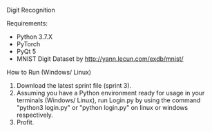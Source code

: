Digit Recognition
 
Requirements:
- Python 3.7.X
- PyTorch
- PyQt 5
- MNIST Digit Dataset by http://yann.lecun.com/exdb/mnist/

How to Run (Windows/ Linux)
1. Download the latest sprint file (sprint 3).
2. Assuming you have a Python environment ready for usage in your terminals (Windows/ Linux),
   run Login.py by using the command "python3 login.py" or "python login.py" on linux or
   windows respectively.
3. Profit.
